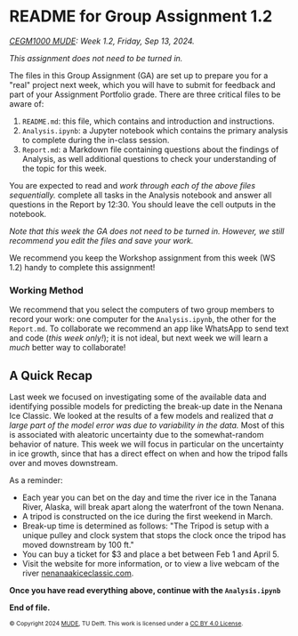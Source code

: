 # README for Group Assignment 1.2

*[CEGM1000 MUDE](http://mude.citg.tudelft.nl/): Week 1.2, Friday, Sep 13, 2024.*

_This assignment does not need to be turned in._

The files in this Group Assignment (GA) are set up to prepare you for a "real" project next week, which you will have to submit for feedback and part of your Assignment Portfolio grade. There are three critical files to be aware of:

1. `README.md`: this file, which contains and introduction and instructions.
2. `Analysis.ipynb`: a Jupyter notebook which contains the primary analysis to complete during the in-class session.
3. `Report.md`: a Markdown file containing questions about the findings of Analysis, as well additional questions to check your understanding of the topic for this week.

You are expected to read and _work through each of the above files sequentially._ complete all tasks in the Analysis notebook and answer all questions in the Report by 12:30. You should leave the cell outputs in the notebook.

_Note that this week the GA does not need to be turned in. However, we still recommend you edit the files and save your work._

We recommend you keep the Workshop assignment from this week (WS 1.2) handy to complete this assignment!

### Working Method

We recommend that you select the computers of two group members to record your work: one computer for the `Analysis.ipynb`, the other for the `Report.md`. To collaborate we recommend an app like WhatsApp to send text and code (_this week only!_); it is not ideal, but next week we will learn a _much_ better way to collaborate!

## A Quick Recap

Last week we focused on investigating some of the available data and identifying possible models for predicting the break-up date in the Nenana Ice Classic. We looked at the results of a few models and realized that _a large part of the model error was due to variability in the data._ Most of this is associated with aleatoric uncertainty due to the somewhat-random behavior of nature. This week we will focus in particular on the uncertainty in ice growth, since that has a direct effect on when and how the tripod falls over and moves downstream.

As a reminder:
- Each year you can bet on the day and time the river ice in the Tanana River, Alaska, will break apart along the waterfront of the town Nenana.
- A tripod is constructed on the ice during the first weekend in March.
- Break-up time is determined as follows: "The Tripod is setup with a unique pulley and clock system that stops the clock once the tripod has moved downstream by 100 ft."
- You can buy a ticket for $3 and place a bet between Feb 1 and April 5.
- Visit the website for more information, or to view a live webcam of the river [nenanaakiceclassic.com](https://www.nenanaakiceclassic.com/).

**Once you have read everything above, continue with the `Analysis.ipynb`**

**End of file.**

<span style="font-size: 75%">
&copy; Copyright 2024 <a rel="MUDE" href="http://mude.citg.tudelft.nl/">MUDE</a>, TU Delft. This work is licensed under a <a rel="license" href="http://creativecommons.org/licenses/by/4.0/">CC BY 4.0 License</a>.
